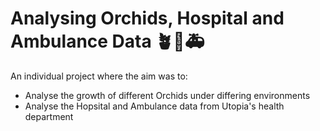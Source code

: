 # Analysing Orchids, Hospital and Ambulance Data 🪴🏥🚑
An individual project where the aim was to:
- Analyse the growth of different Orchids under differing environments
- Analyse the Hopsital and Ambulance data from Utopia's health department
